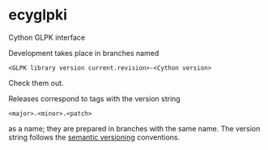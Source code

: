 ecyglpki
========

Cython GLPK interface

Development takes place in branches named

    <GLPK library version current.revision>-<Cython version>

Check them out.

Releases correspond to tags with the version string

    <major>.<minor>.<patch>

as a name; they are prepared in branches with the same name.
The version string follows the [semantic versioning](http://semver.org/) conventions.
